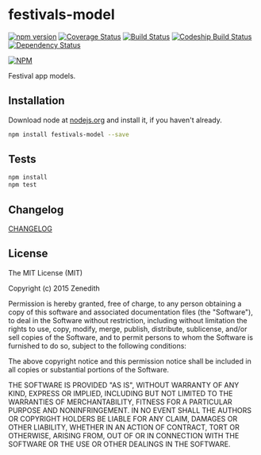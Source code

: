 # festivals-model
[![npm version](https://badge.fury.io/js/festivals-model.svg)](http://badge.fury.io/js/festivals-model)
[![Coverage Status](https://coveralls.io/repos/festivals-platform/npm-festivals-model/badge.svg?branch=master)](https://coveralls.io/r/festivals-platform/npm-festivals-model?branch=master)
[![Build Status](https://travis-ci.org/festivals-platform/npm-festivals-model.svg?branch=master)](https://travis-ci.org/festivals-platform/npm-festivals-model)
[![Codeship Build Status](https://codeship.com/projects/0d2f22d0-d89f-0132-0797-56577b4e3777/status)](https://codeship.com/projects/78888)
[![Dependency Status](https://david-dm.org/festivals-platform/npm-festivals-model.svg)](https://david-dm.org/festivals-platform/npm-festivals-model)

[![NPM](https://nodei.co/npm/festivals-model.png?downloads=true&downloadRank=true&stars=true)](https://nodei.co/npm/festivals-model/)

Festival app models.

## Installation

Download node at [nodejs.org](http://nodejs.org) and install it, if you haven't already.

```sh
npm install festivals-model --save
```


## Tests

```sh
npm install
npm test
```


## Changelog

[CHANGELOG](CHANGELOG.md)


## License
The MIT License (MIT)

Copyright (c) 2015 Zenedith

Permission is hereby granted, free of charge, to any person obtaining a copy
of this software and associated documentation files (the "Software"), to deal
in the Software without restriction, including without limitation the rights
to use, copy, modify, merge, publish, distribute, sublicense, and/or sell
copies of the Software, and to permit persons to whom the Software is
furnished to do so, subject to the following conditions:

The above copyright notice and this permission notice shall be included in all
copies or substantial portions of the Software.

THE SOFTWARE IS PROVIDED "AS IS", WITHOUT WARRANTY OF ANY KIND, EXPRESS OR
IMPLIED, INCLUDING BUT NOT LIMITED TO THE WARRANTIES OF MERCHANTABILITY,
FITNESS FOR A PARTICULAR PURPOSE AND NONINFRINGEMENT. IN NO EVENT SHALL THE
AUTHORS OR COPYRIGHT HOLDERS BE LIABLE FOR ANY CLAIM, DAMAGES OR OTHER
LIABILITY, WHETHER IN AN ACTION OF CONTRACT, TORT OR OTHERWISE, ARISING FROM,
OUT OF OR IN CONNECTION WITH THE SOFTWARE OR THE USE OR OTHER DEALINGS IN THE
SOFTWARE.
